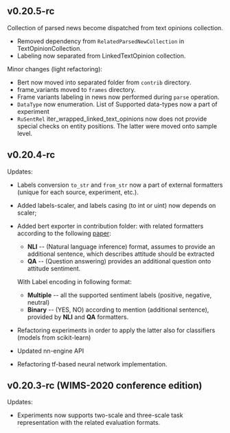 ## v0.20.5-rc

Collection of parsed news become dispatched from text opinions collection.
* Removed dependency from `RelatedParsedNewCollection` in TextOpinionCollection.
* Labeling now separated from LinkedTextOpinion collection.

Minor changes (light refactoring):

* Bert now moved into separated folder from `contrib` directory.
* frame_variants moved to `frames` directory.
* Frame variants labeling in news now performed during `parse` operation.
* `DataType` now enumeration. List of Supported data-types now a part of experiment
* `RuSentRel` iter_wrapped_linked_text_opinions now does not provide special checks on entity positions. 
The latter were moved onto sample level.

## v0.20.4-rc
Updates:
* Labels conversion `to_str` and `from_str` now a part of external formatters (unique for each source, experiment, etc.).
* Added labels-scaler, and labels casing (to int or uint) now depends on scaler;
* Added bert exporter in contribution folder: with related formatters according to the following 
[paper](https://www.aclweb.org/anthology/N19-1035.pdf): 
    * **NLI** -- (Natural language inference) format, assumes to provide an additional sentence, which describes 
    attitude should be extracted
    * **QA** -- (Question answering) provides an additional question onto attitude sentiment.
    
   With Label encoding in following format:
   * **Multiple** -- all the supported sentiment labels (positive, negative, neutral)
   * **Binary** -- (YES, NO) according to mention (additional sentence), provided by **NLI** and **QA** formatters.

* Refactoring experiments in order to apply the latter also for classifiers (models from scikit-learn)
* Updated nn-engine API
* Refactoring tf-based neural network implementation.

## v0.20.3-rc (WIMS-2020 conference edition)

Updates:

* Experiments now supports two-scale and three-scale task representation with the related evaluation formats.

